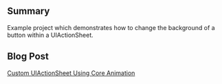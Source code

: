 ## Summary
Example project which demonstrates how to change the background of a button within a UIActionSheet.

## Blog Post
[Custom UIActionSheet Using Core Animation](http://blog.corywiles.com/custom-uiactionsheet-using-core-animation)
